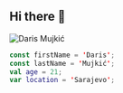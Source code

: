 ## Hi there 👋
![Daris Mujkić](https://cdn.discordapp.com/attachments/691624368005972058/1319485370613891072/ProfilePhoto.jpg?ex=67662203&is=6764d083&hm=33eaae35c0103e2a6fb80de62ce700c0295e67aed1b917176eaabd0b8de31cb6&)
```kt
const firstName = 'Daris';
const lastName = 'Mujkić';
val age = 21;
var location = 'Sarajevo';
```

<!--
**dmujkic1/dmujkic1** is a ✨ _special_ ✨ repository because its `README.md` (this file) appears on your GitHub profile.

Here are some ideas to get you started:

- 🔭 I’m currently working on ...
- 🌱 I’m currently learning ...
- 👯 I’m looking to collaborate on ...
- 🤔 I’m looking for help with ...
- 💬 Ask me about ...
- 📫 How to reach me: ...
- 😄 Pronouns: ...
- ⚡ Fun fact: ...
-->
